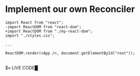 # Implement our own Reconciler

```diff{2-3}
import React from "react";
-import ReactDOM from "react-dom";
+import ReactDOM from "./my-react-dom";
import "./styles.css";

...

ReactDOM.render(<App />, document.getElementById("root"));
```

<br>

<div v-click="1" class="terminal">
<div class="prompt">$» LIVE CODE<span class="blinking">█</span></div>
</div>
